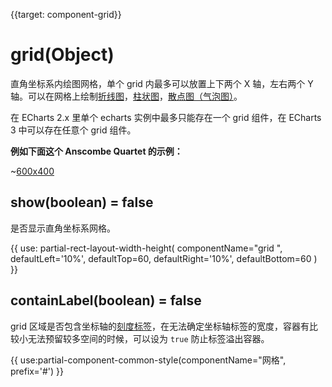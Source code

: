 
{{target: component-grid}}

# grid(Object)

直角坐标系内绘图网格，单个 grid 内最多可以放置上下两个 X 轴，左右两个 Y 轴。可以在网格上绘制[折线图](~series-line)，[柱状图](~series-bar)，[散点图（气泡图）](~series-scatter)。

在 ECharts 2.x 里单个 echarts 实例中最多只能存在一个 grid 组件，在 ECharts 3 中可以存在任意个 grid 组件。

**例如下面这个 Anscombe Quartet 的示例：**

~[600x400](${galleryViewPath}scatter-anscombe-quartet&edit=1&reset=1)

## show(boolean) = false

是否显示直角坐标系网格。

{{ use: partial-rect-layout-width-height(
    componentName="grid ",
    defaultLeft='10%',
    defaultTop=60,
    defaultRight='10%',
    defaultBottom=60
) }}

## containLabel(boolean) = false

grid 区域是否包含坐标轴的[刻度标签](~yAxis.axisLabel)，在无法确定坐标轴标签的宽度，容器有比较小无法预留较多空间的时候，可以设为 `true` 防止标签溢出容器。

{{ use:partial-component-common-style(componentName="网格", prefix='#') }}
